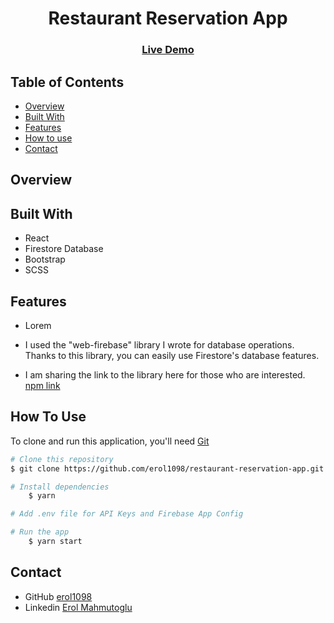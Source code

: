 <!-- Please update value in the {}  -->

<h1 align="center">Restaurant Reservation App</h1>

<div align="center">
  <h3>
    <a href="https://merkez-lokantasi.vercel.app/">
      Live Demo
    </a>
 
  </h3>
</div>

<!-- TABLE OF CONTENTS -->

## Table of Contents

- [Overview](#overview)
- [Built With](#built-with)
- [Features](#features)
- [How to use](#how-to-use)
- [Contact](#contact)

<!-- OVERVIEW -->

## Overview


## Built With

<!-- This section should list any major frameworks that you built your project using. Here are a few examples.-->

- React
- Firestore Database
- Bootstrap
- SCSS

## Features

- Lorem

- I used the "web-firebase" library I wrote for database operations. Thanks to this library, you can easily use Firestore's database features.  
- I am sharing the link to the library here for those who are interested.   <a href="https://www.npmjs.com/package/web-firebase">npm link</a>  

## How To Use

<!-- This is an example, please update according to your application -->

To clone and run this application, you'll need [Git](https://git-scm.com)

```bash
# Clone this repository
$ git clone https://github.com/erol1098/restaurant-reservation-app.git

# Install dependencies
    $ yarn

# Add .env file for API Keys and Firebase App Config

# Run the app
    $ yarn start
```

## Contact

- GitHub [erol1098](https://github.com/erol1098)
- Linkedin [Erol Mahmutoglu](https://www.linkedin.com/in/erol-mahmutoglu/)
